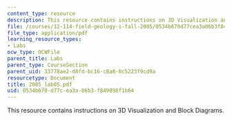 ```yaml
---
content_type: resource
description: This resource contains instructions on 3D Visualization and Block Diagrams.
file: /courses/12-114-field-geology-i-fall-2005/0534b670d77cea3a06b3f849898f1b64_2005_lab05.pdf
file_type: application/pdf
learning_resource_types:
- Labs
ocw_type: OCWFile
parent_title: Labs
parent_type: CourseSection
parent_uid: 33778ae2-d8fd-bc16-c8a0-0c5223f9cd9a
resourcetype: Document
title: 2005_lab05.pdf
uid: 0534b670-d77c-ea3a-06b3-f849898f1b64
---
```

This resource contains instructions on 3D Visualization and Block Diagrams.


